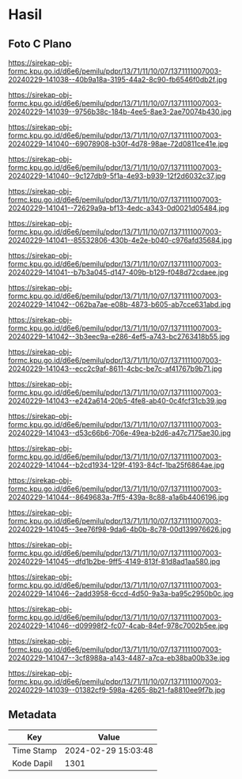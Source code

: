 # Hasil

## Foto C Plano

https://sirekap-obj-formc.kpu.go.id/d6e6/pemilu/pdpr/13/71/11/10/07/1371111007003-20240229-141038--40b9a18a-3195-44a2-8c90-fb6546f0db2f.jpg

https://sirekap-obj-formc.kpu.go.id/d6e6/pemilu/pdpr/13/71/11/10/07/1371111007003-20240229-141039--9756b38c-184b-4ee5-8ae3-2ae70074b430.jpg

https://sirekap-obj-formc.kpu.go.id/d6e6/pemilu/pdpr/13/71/11/10/07/1371111007003-20240229-141040--69078908-b30f-4d78-98ae-72d0811ce41e.jpg

https://sirekap-obj-formc.kpu.go.id/d6e6/pemilu/pdpr/13/71/11/10/07/1371111007003-20240229-141040--9c127db9-5f1a-4e93-b939-12f2d6032c37.jpg

https://sirekap-obj-formc.kpu.go.id/d6e6/pemilu/pdpr/13/71/11/10/07/1371111007003-20240229-141041--72629a9a-bf13-4edc-a343-0d0021d05484.jpg

https://sirekap-obj-formc.kpu.go.id/d6e6/pemilu/pdpr/13/71/11/10/07/1371111007003-20240229-141041--85532806-430b-4e2e-b040-c976afd35684.jpg

https://sirekap-obj-formc.kpu.go.id/d6e6/pemilu/pdpr/13/71/11/10/07/1371111007003-20240229-141041--b7b3a045-d147-409b-b129-f048d72cdaee.jpg

https://sirekap-obj-formc.kpu.go.id/d6e6/pemilu/pdpr/13/71/11/10/07/1371111007003-20240229-141042--062ba7ae-e08b-4873-b605-ab7cce631abd.jpg

https://sirekap-obj-formc.kpu.go.id/d6e6/pemilu/pdpr/13/71/11/10/07/1371111007003-20240229-141042--3b3eec9a-e286-4ef5-a743-bc2763418b55.jpg

https://sirekap-obj-formc.kpu.go.id/d6e6/pemilu/pdpr/13/71/11/10/07/1371111007003-20240229-141043--ecc2c9af-8611-4cbc-be7c-af41767b9b71.jpg

https://sirekap-obj-formc.kpu.go.id/d6e6/pemilu/pdpr/13/71/11/10/07/1371111007003-20240229-141043--e242a614-20b5-4fe8-ab40-0c4fcf31cb39.jpg

https://sirekap-obj-formc.kpu.go.id/d6e6/pemilu/pdpr/13/71/11/10/07/1371111007003-20240229-141043--d53c66b6-706e-49ea-b2d6-a47c7175ae30.jpg

https://sirekap-obj-formc.kpu.go.id/d6e6/pemilu/pdpr/13/71/11/10/07/1371111007003-20240229-141044--b2cd1934-129f-4193-84cf-1ba25f6864ae.jpg

https://sirekap-obj-formc.kpu.go.id/d6e6/pemilu/pdpr/13/71/11/10/07/1371111007003-20240229-141044--8649683a-7ff5-439a-8c88-a1a6b4406196.jpg

https://sirekap-obj-formc.kpu.go.id/d6e6/pemilu/pdpr/13/71/11/10/07/1371111007003-20240229-141045--3ee76f98-9da6-4b0b-8c78-00d139976626.jpg

https://sirekap-obj-formc.kpu.go.id/d6e6/pemilu/pdpr/13/71/11/10/07/1371111007003-20240229-141045--dfd1b2be-9ff5-4149-813f-81d8ad1aa580.jpg

https://sirekap-obj-formc.kpu.go.id/d6e6/pemilu/pdpr/13/71/11/10/07/1371111007003-20240229-141046--2add3958-6ccd-4d50-9a3a-ba95c2950b0c.jpg

https://sirekap-obj-formc.kpu.go.id/d6e6/pemilu/pdpr/13/71/11/10/07/1371111007003-20240229-141046--d09998f2-fc07-4cab-84ef-978c7002b5ee.jpg

https://sirekap-obj-formc.kpu.go.id/d6e6/pemilu/pdpr/13/71/11/10/07/1371111007003-20240229-141047--3cf8988a-a143-4487-a7ca-eb38ba00b33e.jpg

https://sirekap-obj-formc.kpu.go.id/d6e6/pemilu/pdpr/13/71/11/10/07/1371111007003-20240229-141039--01382cf9-598a-4265-8b21-fa8810ee9f7b.jpg


## Metadata

| Key        | Value               |
| ---------- | ------------------- |
| Time Stamp | 2024-02-29 15:03:48 |
| Kode Dapil | 1301                |




